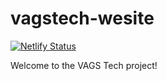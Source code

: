 # vagstech-wesite

[![Netlify Status](https://api.netlify.com/api/v1/badges/b5f7e2fc-0155-47a7-ba18-8c23537dcb68/deploy-status)](https://app.netlify.com/sites/vagstech/deploys)

Welcome to the VAGS Tech project!
